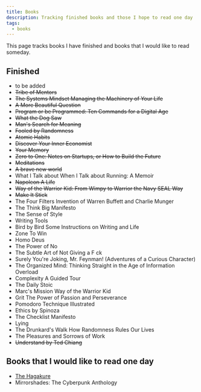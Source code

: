 ```yaml
---
title: Books
description: Tracking finished books and those I hope to read one day
tags:
  - books
---
```


This page tracks books I have finished and books that I would like to read someday.

## Finished

- to be added
- ~~Tribe of Mentors~~
- ~~The Systems Mindset Managing the Machinery of Your Life~~
- ~~A More Beautiful Question~~
- ~~Program or be Programmed: Ten Commands for a Digital Age~~
- ~~What the Dog Saw~~
- ~~Man's Search for Meaning~~
- ~~Fooled by Randomness~~
- ~~Atomic Habits~~
- ~~Discover Your Inner Economist~~
- ~~Your Memory~~
- ~~Zero to One: Notes on Startups, or How to Build the Future~~
- ~~Meditations~~
- ~~A brave new world~~
- What I Talk about When I Talk about Running: A Memoir
- ~~Napoleon A Life~~
- ~~Way of the Warrior Kid: From Wimpy to Warrior the Navy SEAL Way~~
- ~~Make It Stick~~
- The Four Filters Invention of Warren Buffett and Charlie Munger
- The Think Big Manifesto
- The Sense of Style
- Writing Tools
- Bird by Bird Some Instructions on Writing and Life
- Zone To Win
- Homo Deus
- The Power of No
- The Subtle Art of Not Giving a F ck
- Surely You're Joking, Mr. Feynman! (Adventures of a Curious Character)
- The Organized Mind: Thinking Straight in the Age of Information Overload
- Complexity A Guided Tour
- The Daily Stoic
- Marc's Mission Way of the Warrior Kid
- Grit The Power of Passion and Perseverance
- Pomodoro Technique Illustrated
- Ethics by Spinoza
- The Checklist Manifesto
- Lying
- The Drunkard's Walk How Randomness Rules Our Lives
- The Pleasures and Sorrows of Work
- ~~Understand by Ted Chiang~~

## Books that I would like to read one day

- [The Hagakure](https://archive.org/details/hagakurebookofsa0000yama)
- Mirrorshades: The Cyberpunk Anthology

